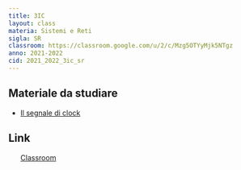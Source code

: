 ```yaml
---
title: 3IC
layout: class
materia: Sistemi e Reti
sigla: SR
classroom: https://classroom.google.com/u/2/c/Mzg5OTYyMjk5NTgz
anno: 2021-2022
cid: 2021_2022_3ic_sr
---
```


## Materiale da studiare

* [Il segnale di clock](/content/sr/clock.html)

## Link
<ul>
	<a href="{{ page.classroom }}" target="_blank">Classroom</a>
</ul>